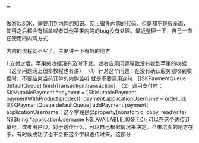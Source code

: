 # -
做游戏SDK，需要用到内购的知识。网上很多内购的代码、但是都不是很全面，使用之后都会有掉单或者其他苹果内购的bug没有处理。最近整理一下，自己一直在使用的内购方式

内购的流程就不写了。主要讲一下有坑的地方

1.支付之后，苹果的收据没有及时下发。或者应用问题导致没有收到苹果的收据（这个问题网上很多教程也有讲）
（1）针对这个问题：在没有确认服务器收到收据时，不要结束当前订单的内购监听
就是不要调用这句：[[SKPaymentQueue defaultQueue] finishTransaction:transaction];
（2）调用支付时：SKMutablePayment *payment = [SKMutablePayment paymentWithProduct:prodect];
        payment.applicationUsername = order_id;
        [[SKPaymentQueue defaultQueue] addPayment:payment];
  applicationUsername：这个字段是@property(nonatomic, copy, readwrite) NSString *applicationUsername NS_AVAILABLE_IOS(7_0);
可以在这个透传订单号，或者用户ID。对于透传什么，可以自己根据情况来决定。苹果坑爹的地方在于，有时候成功了也不会把这个字段透传过来，这部分
